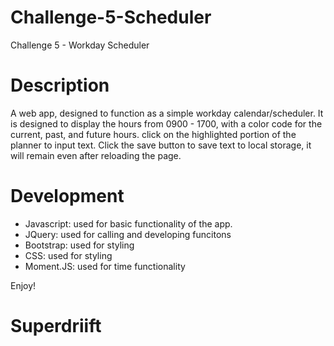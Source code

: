 # Challenge-5-Scheduler
Challenge 5 - Workday Scheduler

# Description
A web app, designed to function as a simple workday calendar/scheduler. It is designed to display the hours from 0900 - 1700, with a color code for the current, past, and future hours. click on the highlighted portion of the planner to input text. Click the save button to save text to local storage, it will remain even after reloading the page.

# Development
 - Javascript: used for basic functionality of the app.
 - JQuery: used for calling and developing funcitons
 - Bootstrap: used for styling
 - CSS: used for styling
 - Moment.JS: used for time functionality

 Enjoy! 

 # Superdriift







